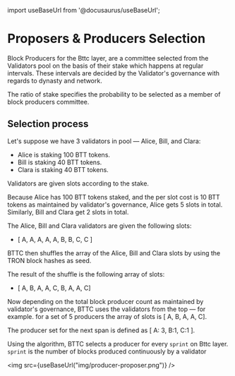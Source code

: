 import useBaseUrl from '@docusaurus/useBaseUrl';

# Proposers & Producers Selection

Block Producers for the Bttc layer, are a committee selected from the Validators pool on the basis of their stake which happens at regular intervals. These intervals are decided by the Validator's governance with regards to dynasty and network.

The ratio of stake specifies the probability to be selected as a member of block producers committee.

## Selection process

Let's suppose we have 3 validators in pool — Alice, Bill, and Clara:

* Alice is staking 100 BTT tokens.
* Bill is staking 40 BTT tokens.
* Clara is staking 40 BTT tokens.

Validators are given slots according to the stake.

Because Alice has 100 BTT tokens staked, and the per slot cost is 10 BTT tokens as maintained by validator's governance, Alice gets 5 slots in total. Similarly, Bill and Clara get 2 slots in total.

The Alice, Bill and Clara validators are given the following slots:

* [ A, A, A, A, A, B, B, C, C ]

BTTC then shuffles the array of the Alice, Bill and Clara slots by using the TRON block hashes as seed.

The result of the shuffle is the following array of slots:

* [ A, B, A, A, C, B, A, A, C]

Now depending on the total block producer count as maintained by validator's governance, BTTC uses the validators from the top — for example. for a set of 5 producers the array of slots is [ A, B, A, A, C].

The producer set for the next span is defined as [ A: 3, B:1, C:1 ].

Using the algorithm, BTTC selects a producer for every `sprint` on Bttc layer. `sprint` is the number of blocks produced continuously by a validator

<img src={useBaseUrl("img/producer-proposer.png")} />
